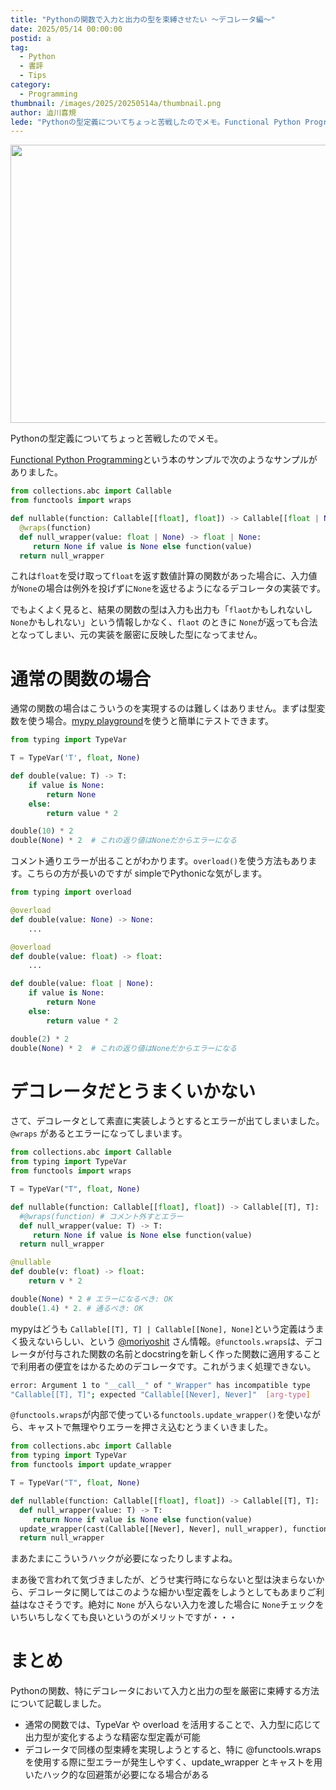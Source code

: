 ```yaml
---
title: "Pythonの関数で入力と出力の型を束縛させたい 〜デコレータ編〜"
date: 2025/05/14 00:00:00
postid: a
tag:
  - Python
  - 書評
  - Tips
category:
  - Programming
thumbnail: /images/2025/20250514a/thumbnail.png
author: 澁川喜規
lede: "Pythonの型定義についてちょっと苦戦したのでメモ。Functional Python Programmingという本のサンプルで次のようなサンプルがありました。"
---
```


<img src="/images/2025/20250514a/python.png" alt="" width="715" height="445">

Pythonの型定義についてちょっと苦戦したのでメモ。

[Functional Python Programming](https://www.amazon.co.jp/-/en/Steven-F-Lott/dp/1803232579)という本のサンプルで次のようなサンプルがありました。

```py
from collections.abc import Callable
from functools import wraps

def nullable(function: Callable[[float], float]) -> Callable[[float | None], float | None]:
  @wraps(function)
  def null_wrapper(value: float | None) -> float | None:
     return None if value is None else function(value)
  return null_wrapper
```

これは``float``を受け取って``float``を返す数値計算の関数があった場合に、入力値が``None``の場合は例外を投げずに``None``を返せるようになるデコレータの実装です。

でもよくよく見ると、結果の関数の型は入力も出力も「``flaot``かもしれないし``None``かもしれない」という情報しかなく、``flaot`` のときに ``None``が返っても合法となってしまい、元の実装を厳密に反映した型になってません。

# 通常の関数の場合

通常の関数の場合はこういうのを実現するのは難しくはありません。まずは型変数を使う場合。[mypy playground](https://mypy-play.net/?mypy=latest&python=3.13)を使うと簡単にテストできます。

```py
from typing import TypeVar

T = TypeVar('T', float, None)

def double(value: T) -> T:
    if value is None:
        return None
    else:
        return value * 2

double(10) * 2
double(None) * 2  # これの返り値はNoneだからエラーになる
```

コメント通りエラーが出ることがわかります。`overload()`を使う方法もあります。こちらの方が長いのですが simpleでPythonicな気がします。

```py
from typing import overload

@overload
def double(value: None) -> None:
    ...

@overload
def double(value: float) -> float:
    ...

def double(value: float | None):
    if value is None:
        return None
    else:
        return value * 2

double(2) * 2
double(None) * 2  # これの返り値はNoneだからエラーになる
```

# デコレータだとうまくいかない

さて、デコレータとして素直に実装しようとするとエラーが出てしまいました。 ``@wraps`` があるとエラーになってしまいます。

```py
from collections.abc import Callable
from typing import TypeVar
from functools import wraps

T = TypeVar("T", float, None)

def nullable(function: Callable[[float], float]) -> Callable[[T], T]:
  #@wraps(function) # コメント外すとエラー
  def null_wrapper(value: T) -> T:
     return None if value is None else function(value)
  return null_wrapper

@nullable
def double(v: float) -> float:
    return v * 2

double(None) * 2 # エラーになるべき: OK
double(1.4) * 2. # 通るべき: OK
```

mypyはどうも `Callable[[T], T] | Callable[[None], None]`という定義はうまく扱えないらしい、という [@moriyoshit](https://x.com/moriyoshit) さん情報。``@functools.wraps``は、デコレータが付与された関数の名前とdocstringを新しく作った関数に適用することで利用者の便宜をはかるためのデコレータです。これがうまく処理できない。

```sh
error: Argument 1 to "__call__" of "_Wrapper" has incompatible type
"Callable[[T], T]"; expected "Callable[[Never], Never]"  [arg-type]
```

``@functools.wraps``が内部で使っている``functools.update_wrapper()``を使いながら、キャストで無理やりエラーを押さえ込むとうまくいきました。

```py
from collections.abc import Callable
from typing import TypeVar
from functools import update_wrapper

T = TypeVar("T", float, None)

def nullable(function: Callable[[float], float]) -> Callable[[T], T]:
  def null_wrapper(value: T) -> T:
     return None if value is None else function(value)
  update_wrapper(cast(Callable[[Never], Never], null_wrapper), function)
  return null_wrapper
```

まあたまにこういうハックが必要になったりしますよね。

まあ後で言われて気づきましたが、どうせ実行時にならないと型は決まらないから、デコレータに関してはこのような細かい型定義をしようとしてもあまりご利益はなさそうです。絶対に ``None`` が入らない入力を渡した場合に ``None``チェックをいちいちしなくても良いというのがメリットですが・・・

# まとめ

Pythonの関数、特にデコレータにおいて入力と出力の型を厳密に束縛する方法について記載しました。

- 通常の関数では、TypeVar や overload を活用することで、入力型に応じて出力型が変化するような精密な型定義が可能
- デコレータで同様の型束縛を実現しようとすると、特に @functools.wraps を使用する際に型エラーが発生しやすく、update_wrapper とキャストを用いたハック的な回避策が必要になる場合がある
